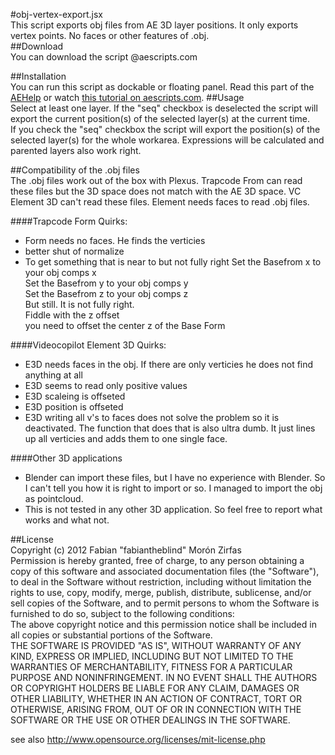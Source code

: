 #obj-vertex-export.jsx  
This script exports obj files from AE 3D layer positions. It only exports vertex points. No faces or other features of .obj.  
##Download  
You can download the script @aescripts.com  

##Installation  
You can run this script as dockable or floating panel. Read this part of the [AEHelp](http://help.adobe.com/en_US/aftereffects/cs/using/WSD2616887-A41E-4a39-85FE-957B9D2D3843.html) or watch [this tutorial on aescripts.com](http://aescripts.com/knowledgebase/index/view/faq/how-to-install-and-run-scripts/).
##Usage  
Select at least one layer. If the "seq" checkbox is deselected the script will export the current position(s) of the selected layer(s) at the current time.  
If you check the "seq" checkbox the script will export the position(s) of the selected layer(s) for the whole workarea. Expressions will be calculated and parented layers also work right.  

##Compatibility of the .obj files  
The .obj files work out of the box with Plexus. Trapcode From can read these files but the 3D space does not match with the AE 3D space. VC Element 3D can't read these files. Element needs faces to read .obj files.  

####Trapcode Form Quirks:  
- Form needs no faces. He finds the verticies
- better shut of normalize
- To get something that is near to but not fully right
Set the Basefrom x to your obj comps x  
Set the Basefrom y to your obj comps y  
Set the Basefrom z to your obj comps z  
But still. It is not fully right.  
Fiddle with the z offset  
you need to offset the center z of the Base Form  

####Videocopilot Element 3D Quirks:  
- E3D needs faces in the obj. If there are only verticies he does not find anything at all
 - E3D seems to read only positive values
 - E3D scaleing is offseted
 - E3D position is offseted
 - E3D writing all v's to faces does not solve the problem so it is deactivated. The function that does that is also ultra dumb. It just lines up all verticies and adds them to one single face.  

####Other 3D applications  
- Blender can import these files, but I have no experience with Blender. So I can't tell you how it is right to import or so. I managed to import the obj as pointcloud.
- This is not tested in any other 3D application. So feel free to report what works and what not.  

##License  
Copyright (c)  2012 Fabian "fabiantheblind" Morón Zirfas  
Permission is hereby granted, free of charge, to any person obtaining a copy of this software and associated documentation files (the "Software"), to deal in the Software  without restriction, including without limitation the rights to use, copy, modify, merge, publish, distribute, sublicense, and/or sell copies of the Software, and to  permit persons to whom the Software is furnished to do so, subject to the following conditions:  
The above copyright notice and this permission notice shall be included in all copies or substantial portions of the Software.  
THE SOFTWARE IS PROVIDED "AS IS", WITHOUT WARRANTY OF ANY KIND, EXPRESS OR IMPLIED, INCLUDING BUT NOT LIMITED TO THE WARRANTIES OF MERCHANTABILITY, FITNESS FOR A  PARTICULAR PURPOSE AND NONINFRINGEMENT. IN NO EVENT SHALL THE AUTHORS OR COPYRIGHT HOLDERS BE LIABLE FOR ANY CLAIM, DAMAGES OR OTHER LIABILITY, WHETHER IN AN ACTION OF  CONTRACT, TORT OR OTHERWISE, ARISING FROM, OUT OF OR IN CONNECTION WITH THE SOFTWARE OR THE USE OR OTHER DEALINGS IN THE SOFTWARE.  

see also http://www.opensource.org/licenses/mit-license.php

